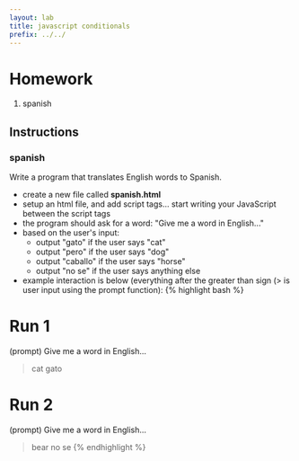 ```yaml
---
layout: lab
title: javascript conditionals
prefix: ../../
---
```

# Homework

1. spanish

## Instructions

### spanish

Write a program that translates English words to Spanish.

* create a new file called __spanish.html__ 
* setup an html file, and add script tags... start writing your JavaScript between the script tags
* the program should ask for a word: "Give me a word in English..."
* based on the user's input:
	* output "gato" if the user says "cat"
	* output "pero" if the user says "dog"
	* output "caballo" if the user says "horse"
	* output "no se" if the user says anything else
* example interaction is below (everything after the greater than sign (&gt; is user input using the prompt function):
{% highlight bash %}
# Run 1
(prompt) Give me a word in English...
> cat
gato
# Run 2
(prompt) Give me a word in English...
> bear
no se
{% endhighlight %}
